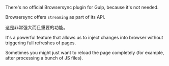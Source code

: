 There's no official Browsersync plugin for Gulp, because it's not needed.

Browsersync offers `streaming` as part of its API.

这是非常强大而且重要的功能。

It's a powerful feature that allows us to inject changes into browser without triggering full refreshes of pages.

Sometimes you might just want to reload the page completely (for example, after processing a bunch of JS files).

